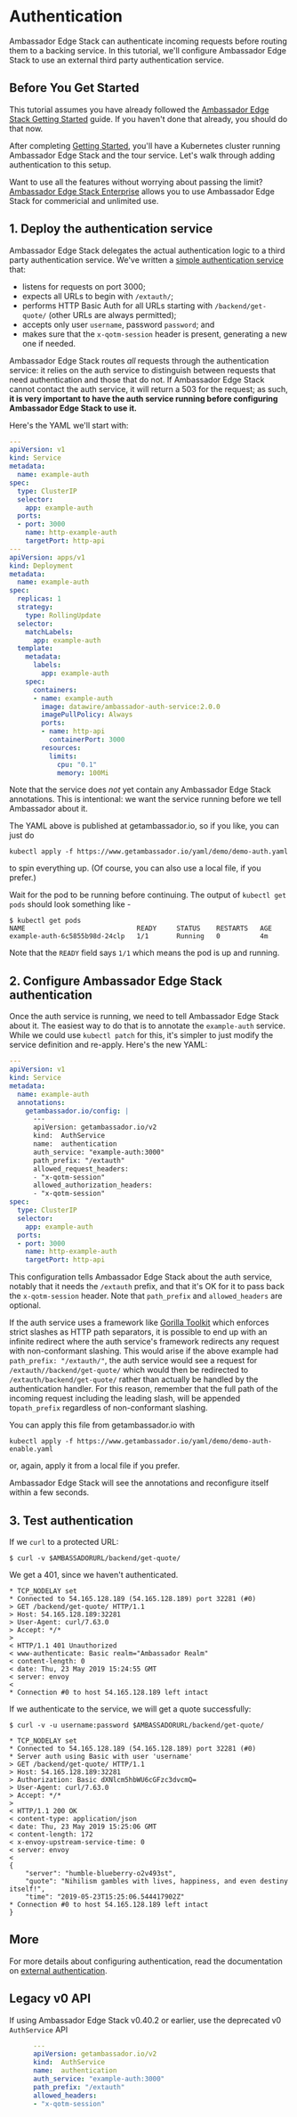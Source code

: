 # Authentication

Ambassador Edge Stack can authenticate incoming requests before routing them to a backing service. In this tutorial, we'll configure Ambassador Edge Stack to use an external third party authentication service.

## Before You Get Started

This tutorial assumes you have already followed the [Ambassador Edge Stack Getting Started](/user-guide/getting-started) guide. If you haven't done that already, you should do that now.

After completing [Getting Started](/user-guide/getting-started), you'll have a Kubernetes cluster running Ambassador Edge Stack and the tour service. Let's walk through adding authentication to this setup.

Want to use all the features without worrying about passing the limit? [Ambassador Edge Stack Enterprise](/user-guide/ambassador-edge-stack-enterprise) allows you to use Ambassador Edge Stack for commericial and unlimited use. 


## 1. Deploy the authentication service

Ambassador Edge Stack delegates the actual authentication logic to a third party authentication service. We've written a [simple authentication service](https://github.com/datawire/ambassador-auth-service) that:

- listens for requests on port 3000;
- expects all URLs to begin with `/extauth/`;
- performs HTTP Basic Auth for all URLs starting with `/backend/get-quote/` (other URLs are always permitted);
- accepts only user `username`, password `password`; and
- makes sure that the `x-qotm-session` header is present, generating a new one if needed.

Ambassador Edge Stack routes _all_ requests through the authentication service: it relies on the auth service to distinguish between requests that need authentication and those that do not. If Ambassador Edge Stack cannot contact the auth service, it will return a 503 for the request; as such, **it is very important to have the auth service running before configuring Ambassador Edge Stack to use it.**

Here's the YAML we'll start with:

```yaml
---
apiVersion: v1
kind: Service
metadata:
  name: example-auth
spec:
  type: ClusterIP
  selector:
    app: example-auth
  ports:
  - port: 3000
    name: http-example-auth
    targetPort: http-api
---
apiVersion: apps/v1
kind: Deployment
metadata:
  name: example-auth
spec:
  replicas: 1
  strategy:
    type: RollingUpdate
  selector:
    matchLabels:
      app: example-auth
  template:
    metadata:
      labels:
        app: example-auth
    spec:
      containers:
      - name: example-auth
        image: datawire/ambassador-auth-service:2.0.0
        imagePullPolicy: Always
        ports:
        - name: http-api
          containerPort: 3000
        resources:
          limits:
            cpu: "0.1"
            memory: 100Mi
```

Note that the service does _not_ yet contain any Ambassador Edge Stack annotations. This is intentional: we want the service running before we tell Ambassador about it.

The YAML above is published at getambassador.io, so if you like, you can just do

```shell
kubectl apply -f https://www.getambassador.io/yaml/demo/demo-auth.yaml
```

to spin everything up. (Of course, you can also use a local file, if you prefer.)

Wait for the pod to be running before continuing. The output of `kubectl get pods` should look something like -
```console
$ kubectl get pods
NAME                            READY     STATUS    RESTARTS   AGE
example-auth-6c5855b98d-24clp   1/1       Running   0          4m
```
Note that the `READY` field says `1/1` which means the pod is up and running.

## 2. Configure Ambassador Edge Stack authentication

Once the auth service is running, we need to tell Ambassador Edge Stack about it. The easiest way to do that is to annotate the `example-auth` service. While we could use `kubectl patch` for this, it's simpler to just modify the service definition and re-apply. Here's the new YAML:

```yaml
---
apiVersion: v1
kind: Service
metadata:
  name: example-auth
  annotations:
    getambassador.io/config: |
      ---
      apiVersion: getambassador.io/v2
      kind:  AuthService
      name:  authentication
      auth_service: "example-auth:3000"
      path_prefix: "/extauth"
      allowed_request_headers:
      - "x-qotm-session"
      allowed_authorization_headers:
      - "x-qotm-session"
spec:
  type: ClusterIP
  selector:
    app: example-auth
  ports:
  - port: 3000
    name: http-example-auth
    targetPort: http-api
```

This configuration tells Ambassador Edge Stack about the auth service, notably that it needs the `/extauth` prefix, and that it's OK for it to pass back the `x-qotm-session` header. Note that `path_prefix` and `allowed_headers` are optional.

If the auth service uses a framework like [Gorilla Toolkit](http://www.gorillatoolkit.org) which enforces strict slashes as HTTP path separators, it is possible to end up with an infinite redirect where the auth service's framework redirects any request with non-conformant slashing. This would arise if the above example had ```path_prefix: "/extauth/"```, the auth service would see a request for ```/extauth//backend/get-quote/``` which would then be redirected to ```/extauth/backend/get-quote/``` rather than actually be handled by the
authentication handler. For this reason, remember that the full path of the incoming request including the leading slash, will be appended to```path_prefix``` regardless of non-conformant slashing.

You can apply this file from getambassador.io with

```shell
kubectl apply -f https://www.getambassador.io/yaml/demo/demo-auth-enable.yaml
```

or, again, apply it from a local file if you prefer.

Ambassador Edge Stack will see the annotations and reconfigure itself within a few seconds.

## 3. Test authentication

If we `curl` to a protected URL:

```shell
$ curl -v $AMBASSADORURL/backend/get-quote/
```

We get a 401, since we haven't authenticated.

```shell
* TCP_NODELAY set
* Connected to 54.165.128.189 (54.165.128.189) port 32281 (#0)
> GET /backend/get-quote/ HTTP/1.1
> Host: 54.165.128.189:32281
> User-Agent: curl/7.63.0
> Accept: */*
> 
< HTTP/1.1 401 Unauthorized
< www-authenticate: Basic realm="Ambassador Realm"
< content-length: 0
< date: Thu, 23 May 2019 15:24:55 GMT
< server: envoy
< 
* Connection #0 to host 54.165.128.189 left intact
```

If we authenticate to the service, we will get a quote successfully:

```shell
$ curl -v -u username:password $AMBASSADORURL/backend/get-quote/

* TCP_NODELAY set
* Connected to 54.165.128.189 (54.165.128.189) port 32281 (#0)
* Server auth using Basic with user 'username'
> GET /backend/get-quote/ HTTP/1.1
> Host: 54.165.128.189:32281
> Authorization: Basic dXNlcm5hbWU6cGFzc3dvcmQ=
> User-Agent: curl/7.63.0
> Accept: */*
> 
< HTTP/1.1 200 OK
< content-type: application/json
< date: Thu, 23 May 2019 15:25:06 GMT
< content-length: 172
< x-envoy-upstream-service-time: 0
< server: envoy
< 
{
    "server": "humble-blueberry-o2v493st",
    "quote": "Nihilism gambles with lives, happiness, and even destiny itself!",
    "time": "2019-05-23T15:25:06.544417902Z"
* Connection #0 to host 54.165.128.189 left intact
}
```

## More

For more details about configuring authentication, read the documentation on [external authentication](/reference/services/auth-service).

## Legacy v0 API
If using Ambassador Edge Stack v0.40.2 or earlier, use the deprecated v0 `AuthService` API
```yaml
      ---
      apiVersion: getambassador.io/v2
      kind:  AuthService
      name:  authentication
      auth_service: "example-auth:3000"
      path_prefix: "/extauth"
      allowed_headers:
      - "x-qotm-session"
```


